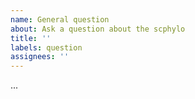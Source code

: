 ```yaml
---
name: General question
about: Ask a question about the scphylo
title: ''
labels: question
assignees: ''
---
```


<!-- Share your ideas/thoughts/concerns here -->
...
